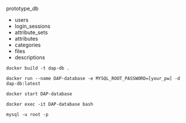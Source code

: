 prototype_db
* users
* login_sessions
* attribute_sets
* attributes
* categories
* files
* descriptions

```docker build -t dap-db .```

```docker run --name DAP-database -e MYSQL_ROOT_PASSWORD=[your_pw] -d dap-db:latest```

```docker start DAP-database```

```docker exec -it DAP-database bash```

```mysql -u root -p```